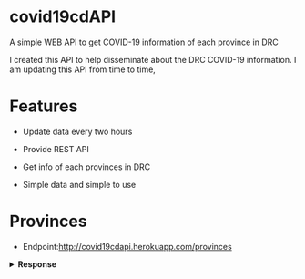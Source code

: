 # covid19cdAPI
A simple WEB API to get COVID-19 information of each province in DRC

I created this API to help disseminate about the DRC COVID-19 information.
I am updating this API from time to time,

# Features
* Update data every two hours 

* Provide REST API

* Get info of each provinces in DRC

* Simple data and simple to use

# Provinces
* Endpoint:http://covid19cdapi.herokuapp.com/provinces


<details>
<summary><b>Response</b></summary>

```json
[
  {
    "id":1,
    "name":"Kinshasa",
    "lat":54.5454,
    "lng":58.4242,
    "confirmed":8071,
    "discharge":7228,
    "deaths":177
    }
]
...
```

</details>
